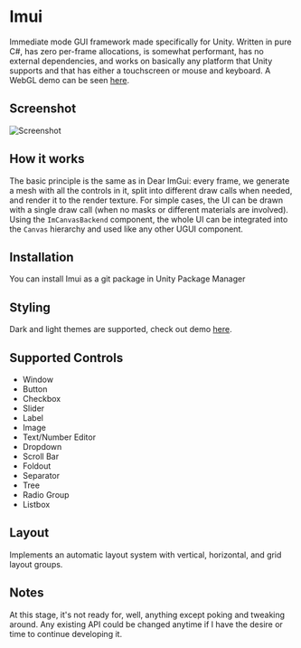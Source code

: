 # Imui

Immediate mode GUI framework made specifically for Unity. Written in pure C#, has zero per-frame allocations, is somewhat performant, has no external dependencies, and works on basically any platform that Unity supports and that has either a touchscreen or mouse and keyboard. A WebGL demo can be seen [here](https://vape.github.io/imui_demo/).

## Screenshot

![Screenshot](https://raw.githubusercontent.com/vape/Imui/screenshots/Screenshots/screenshot_1.png)

## How it works

The basic principle is the same as in Dear ImGui: every frame, we generate a mesh with all the controls in it, split into different draw calls when needed, and render it to the render texture. For simple cases, the UI can be drawn with a single draw call (when no masks or different materials are involved). Using the `ImCanvasBackend` component, the whole UI can be integrated into the `Canvas` hierarchy and used like any other UGUI component.

## Installation

You can install Imui as a git package in Unity Package Manager

## Styling

Dark and light themes are supported, check out demo [here](https://vape.github.io/imui_demo_030/).

## Supported Controls

* Window
* Button
* Checkbox
* Slider
* Label
* Image
* Text/Number Editor
* Dropdown
* Scroll Bar
* Foldout
* Separator
* Tree
* Radio Group
* Listbox

## Layout

Implements an automatic layout system with vertical, horizontal, and grid layout groups.

## Notes

At this stage, it's not ready for, well, anything except poking and tweaking around. Any existing API could be changed anytime if I have the desire or time to continue developing it.
